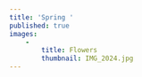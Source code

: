 ```yaml
---
title: 'Spring '
published: true
images:
    -
        title: Flowers
        thumbnail: IMG_2024.jpg
---
```


